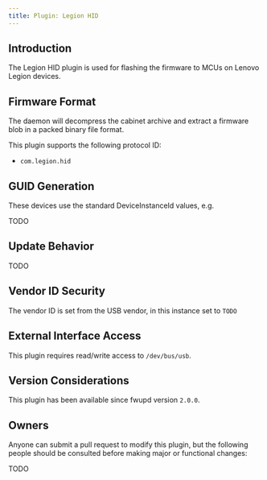 ```yaml
---
title: Plugin: Legion HID
---
```


## Introduction

The Legion HID plugin is used for flashing the firmware to MCUs on Lenovo Legion
devices.

## Firmware Format

The daemon will decompress the cabinet archive and extract a firmware blob in
a packed binary file format.

This plugin supports the following protocol ID:

* `com.legion.hid`

## GUID Generation

These devices use the standard DeviceInstanceId values, e.g.

TODO

## Update Behavior

TODO

## Vendor ID Security

The vendor ID is set from the USB vendor, in this instance set to `TODO`

## External Interface Access

This plugin requires read/write access to `/dev/bus/usb`.

## Version Considerations

This plugin has been available since fwupd version `2.0.0`.

## Owners

Anyone can submit a pull request to modify this plugin, but the following people should be
consulted before making major or functional changes:

TODO
